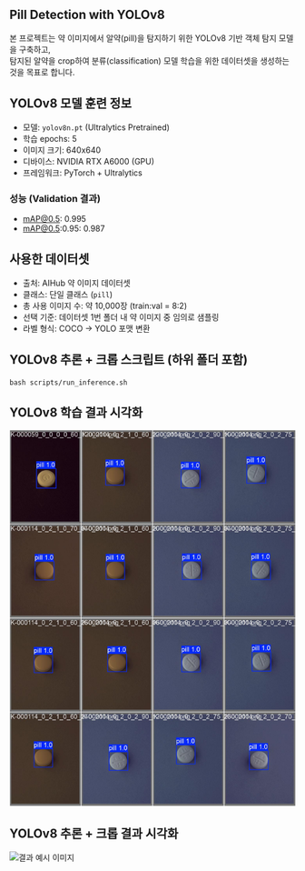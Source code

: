 ## Pill Detection with YOLOv8

본 프로젝트는 약 이미지에서 알약(pill)을 탐지하기 위한 YOLOv8 기반 객체 탐지 모델을 구축하고,  
탐지된 알약을 crop하여 분류(classification) 모델 학습을 위한 데이터셋을 생성하는 것을 목표로 합니다.

## YOLOv8 모델 훈련 정보

- 모델: `yolov8n.pt` (Ultralytics Pretrained)
- 학습 epochs: 5
- 이미지 크기: 640x640
- 디바이스: NVIDIA RTX A6000 (GPU)
- 프레임워크: PyTorch + Ultralytics

### 성능 (Validation 결과)
- mAP@0.5: 0.995
- mAP@0.5:0.95: 0.987

## 사용한 데이터셋

- 출처: AIHub 약 이미지 데이터셋
- 클래스: 단일 클래스 (`pill`)
- 총 사용 이미지 수: 약 10,000장 (train:val = 8:2)
- 선택 기준: 데이터셋 1번 폴더 내 약 이미지 중 임의로 샘플링
- 라벨 형식: COCO → YOLO 포맷 변환

## YOLOv8 추론 + 크롭 스크립트 (하위 폴더 포함)
```
bash scripts/run_inference.sh
```

## YOLOv8 학습 결과 시각화
![결과 예시 이미지](./results/pred.jpg)


## YOLOv8 추론 + 크롭 결과 시각화
![결과 예시 이미지](./runs/detect/predict/crops/pill/K-002650_0_0_0_0_60_000_200.jpg)